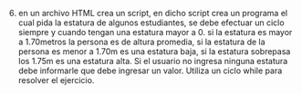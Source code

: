 6. en un archivo HTML crea un script, en dicho script crea un programa el cual
pida la estatura de algunos estudiantes, se debe efectuar un ciclo siempre y
cuando tengan una estatura mayor a 0. si la estatura es mayor a 1.70metros
la persona es de altura promedia, si la estatura de la persona es menor a
1.70m es una estatura baja, si la estatura sobrepasa los 1.75m es una
estatura alta. Si el usuario no ingresa ninguna estatura debe informarle que
debe ingresar un valor. Utiliza un ciclo while para resolver el ejercicio.

